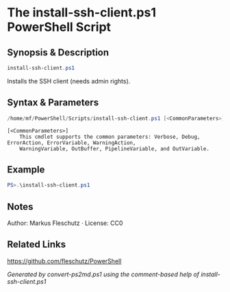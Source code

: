 # The install-ssh-client.ps1 PowerShell Script

## Synopsis & Description
```powershell
install-ssh-client.ps1
```

Installs the SSH client (needs admin rights).

## Syntax & Parameters
```powershell
/home/mf/PowerShell/Scripts/install-ssh-client.ps1 [<CommonParameters>]
```

```
[<CommonParameters>]
    This cmdlet supports the common parameters: Verbose, Debug, ErrorAction, ErrorVariable, WarningAction, 
    WarningVariable, OutBuffer, PipelineVariable, and OutVariable.
```

## Example
```powershell
PS>.\install-ssh-client.ps1
```


## Notes
Author: Markus Fleschutz · License: CC0

## Related Links
https://github.com/fleschutz/PowerShell

*Generated by convert-ps2md.ps1 using the comment-based help of install-ssh-client.ps1*
